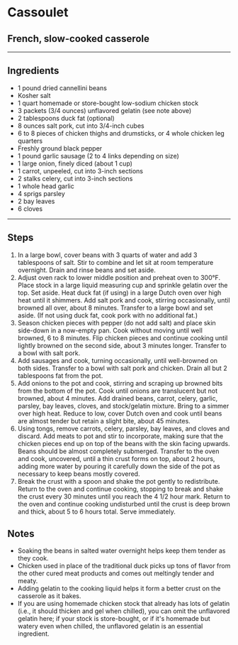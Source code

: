 # Cassoulet

## French, slow-cooked casserole

---

## Ingredients

* 1 pound dried cannellini beans
* Kosher salt
* 1 quart homemade or store-bought low-sodium chicken stock
* 3 packets (3/4 ounces) unflavored gelatin (see note above)
* 2 tablespoons duck fat (optional)
* 8 ounces salt pork, cut into 3/4-inch cubes
* 6 to 8 pieces of chicken thighs and drumsticks, or 4 whole chicken leg quarters
* Freshly ground black pepper
* 1 pound garlic sausage (2 to 4 links depending on size)
* 1 large onion, finely diced (about 1 cup)
* 1 carrot, unpeeled, cut into 3-inch sections
* 2 stalks celery, cut into 3-inch sections
* 1 whole head garlic
* 4 sprigs parsley
* 2 bay leaves
* 6 cloves


---

## Steps

1.  In a large bowl, cover beans with 3 quarts of water and add 3 tablespoons of salt. Stir to combine and let sit at room temperature overnight. Drain and rinse beans and set aside.
2. Adjust oven rack to lower middle position and preheat oven to 300°F. Place stock in a large liquid measuring cup and sprinkle gelatin over the top. Set aside. Heat duck fat (if using) in a large Dutch oven over high heat until it shimmers. Add salt pork and cook, stirring occasionally, until browned all over, about 8 minutes. Transfer to a large bowl and set aside. (If not using duck fat, cook pork with no additional fat.)
3. Season chicken pieces with pepper (do not add salt) and place skin side-down in a now-empty pan. Cook without moving until well browned, 6 to 8 minutes. Flip chicken pieces and continue cooking until lightly browned on the second side, about 3 minutes longer. Transfer to a bowl with salt pork.
4. Add sausages and cook, turning occasionally, until well-browned on both sides. Transfer to a bowl with salt pork and chicken. Drain all but 2 tablespoons fat from the pot.
5. Add onions to the pot and cook, stirring and scraping up browned bits from the bottom of the pot. Cook until onions are translucent but not browned, about 4 minutes. Add drained beans, carrot, celery, garlic, parsley, bay leaves, cloves, and stock/gelatin mixture. Bring to a simmer over high heat. Reduce to low, cover Dutch oven and cook until beans are almost tender but retain a slight bite, about 45 minutes.
6. Using tongs, remove carrots, celery, parsley, bay leaves, and cloves and discard. Add meats to pot and stir to incorporate, making sure that the chicken pieces end up on top of the beans with the skin facing upwards. Beans should be almost completely submerged. Transfer to the oven and cook, uncovered, until a thin crust forms on top, about 2 hours, adding more water by pouring it carefully down the side of the pot as necessary to keep beans mostly covered.
7. Break the crust with a spoon and shake the pot gently to redistribute. Return to the oven and continue cooking, stopping to break and shake the crust every 30 minutes until you reach the 4 1/2 hour mark. Return to the oven and continue cooking undisturbed until the crust is deep brown and thick, about 5 to 6 hours total. Serve immediately.


## Notes
* Soaking the beans in salted water overnight helps keep them tender as they cook.
* Chicken used in place of the traditional duck picks up tons of flavor from the other cured meat products and comes out meltingly tender and meaty.
* Adding gelatin to the cooking liquid helps it form a better crust on the casserole as it bakes.
* If you are using homemade chicken stock that already has lots of gelatin (i.e., it should thicken and gel when chilled), you can omit the unflavored gelatin here; if your stock is store-bought, or if it's homemade but watery even when chilled, the unflavored gelatin is an essential ingredient.
